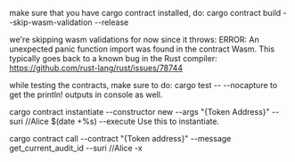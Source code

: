 make sure that you have cargo contract installed, 
do: cargo contract build --skip-wasm-validation --release

we're skipping wasm validations for now since it throws:
    ERROR: An unexpected panic function import was found in the contract Wasm.
    This typically goes back to a known bug in the Rust compiler:
    https://github.com/rust-lang/rust/issues/78744

while testing the contracts, make sure to do:
    cargo test -- --nocapture
to get the println! outputs in console as well.



cargo contract instantiate --constructor new --args "{Token Address}" --suri //Alice
$(date +%s) --execute
Use this to instantiate.


cargo contract call --contract "{Token address}" --message get_current_audit_id --suri //Alice -x